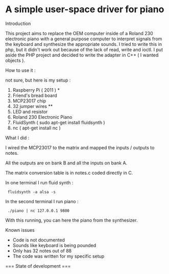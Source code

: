# A simple user-space driver for piano

Introduction

This project aims to replace the OEM computer inside of a Roland 230 electronic piano with a general purpose computer to interpret signals from the keyboard and synthesize the appropriate sounds. I tried to write this in php, but it didn't work out because of the lack of read, write and ioctl. I put aside the PHP project and decided to write the adapter in C++ ( I wanted objects ).


How to use it :

not sure, but here is my setup  :

1. Raspberry Pi ( 2011 ) *
2. Friend's bread board
3. MCP23017 chip
4. 32 jumper wires **
5. LED and resistor
6. Roland 230 Electronic Piano
7. FluidSynth ( sudo apt-get install fluidsynth )
8. nc  ( apt-get install nc )


What I did : 

I wired the MCP23017 to the matrix and mapped the inputs / outputs to notes. 

All the outputs are on bank B and all the inputs on bank A.

The matrix conversion table is in notes.c coded directly in C.

In one terminal I run fluid synth : 

     fluidsynth -a alsa -s

In the second terminal I run piano :
     
     ./piano | nc 127.0.0.1 9800

With this running, you can here the piano from the synthesizer.     


Known issues
 * Code is not documented
 * Sounds like keyboard is being pounded
 * Only has 32 notes out of 88
 * The code was written for my specific setup


 === State of development ===



